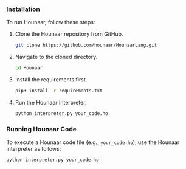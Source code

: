 ### Installation

To run Hounaar, follow these steps:
1. Clone the Hounaar repository from GitHub.
    ```bash
    git clone https://github.com/hounaar/HounaarLang.git
    ```
2. Navigate to the cloned directory.
    ```bash
    cd Hounaar
    ```
3. Install the requirements first.
   ```bash
   pip3 install -r requirements.txt
   ```
    
4. Run the Hounaar interpreter.
    ```bash
    python interpreter.py your_code.ho
    ```

### Running Hounaar Code

To execute a Hounaar code file (e.g., `your_code.ho`), use the Hounaar interpreter as follows:
```bash
python interpreter.py your_code.ho
```
